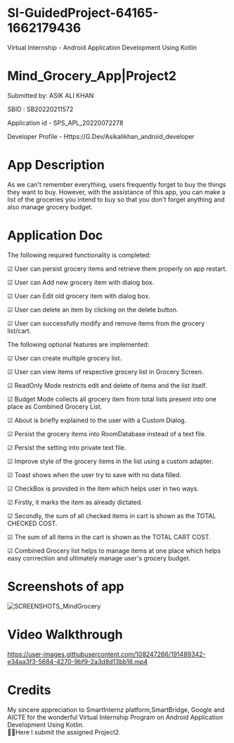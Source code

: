 # SI-GuidedProject-64165-1662179436
Virtual Internship - Android Application Development Using Kotlin

# Mind_Grocery_App|Project2

Submitted by: ASIK ALI KHAN

SBID	:	SB20220211572

Application id - SPS_APL_20220072278

Developer Profile -
Https://G.Dev/Asikalikhan_android_developer


# App Description

As we can't remember everything, users frequently forget to buy the things they want to buy. However, with the assistance of this app, you can make a list of the groceries you intend to buy so that you don't forget anything and also manage grocery budget.


# Application Doc

The following required functionality is completed:

☑ User can persist grocery items and retrieve them properly on app restart.
 
☑ User can Add new grocery item with dialog box.

☑ User can Edit old grocery item with dialog box.
 
☑ User can delete an item by clicking on the delete button.
 
☑ User can successfully modify and remove items from the grocery list/cart.
 
 
 
The following optional features are implemented:

☑ User can create multiple grocery list.

☑ User can view items of respective grocery list in Grocery Screen.

☑ ReadOnly Mode restricts edit and delete of items and the list itself.

☑ Budget Mode collects all grocery item from total lists present into one place as Combined Grocery List.

☑ About is briefly explained to the user with a Custom Dialog.
 
☑ Persist the grocery items into RoomDatabase instead of a text file.

☑ Persist the setting into private text file.
 
☑ Improve style of the grocery items in the list using a custom adapter.

☑ Toast shows when the user try to save with no data filled.

☑ CheckBox is provided in the item which helps user in two ways.

☑ Firstly, it marks the item as already dictated.

☑ Secondly, the sum of all checked items in cart is shown as the TOTAL CHECKED COST.

☑ The sum of all items in the cart is shown as the TOTAL CART COST.

☑ Combined Grocery list helps to manage items at one place which helps easy corrrection and ultimately manage user's grocery budget. 


# Screenshots of app

![SCREENSHOTS_MindGrocery](https://user-images.githubusercontent.com/108247266/191489221-5a360691-f62b-489f-860a-edf301aebaee.png)





# Video Walkthrough 




https://user-images.githubusercontent.com/108247266/191489342-e34aa3f3-5684-4270-9bf9-2a3d8d13bb18.mp4





# Credits

 My sincere appreciation to SmartInternz platform,SmartBridge, Google and AICTE for the wonderful Virtual Internship Program on Android Application Development Using Kotlin.  
🙆‍ ✔Here I submit the assigned Project2.
    
